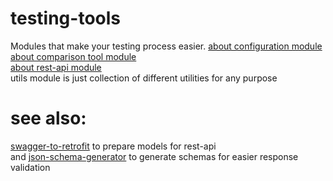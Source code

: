 # testing-tools
Modules that make your testing process easier.
[about configuration module](https://github.com/PhantomStr/testing-tools/tree/master/configuration#readme) <br>
[about comparison tool module](https://github.com/PhantomStr/testing-tools/tree/master/qa-comparison-tool#readme) <br>
[about rest-api module](https://github.com/PhantomStr/testing-tools/tree/master/rest-api#readme) <br>
utils module is just collection of different utilities for any purpose <br>

# see also:
[swagger-to-retrofit](https://github.com/PhantomStr/swagger-to-retrofit) to prepare models for rest-api <br>
and [json-schema-generator](https://github.com/PhantomStr/json-schema-generator) to generate schemas for easier response validation <br>
